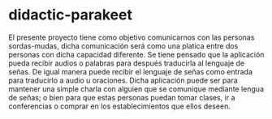 # didactic-parakeet
El presente proyecto tiene como objetivo comunicarnos con las personas sordas-mudas, dicha comunicación será como una platica entre dos personas con dicha capacidad diferente. Se tiene pensado que la aplicación pueda recibir audios o palabras para después traducirla al lenguaje de señas. De igual manera puede recibir el lenguaje de señas como entrada para traducirlo a audio u oraciones. Dicha aplicación puede ser para mantener una simple charla con alguien que se comunique mediante lengua de señas; o bien para que estas personas puedan tomar clases, ir a conferencias o comprar en los establecimientos que ellos deseen.
